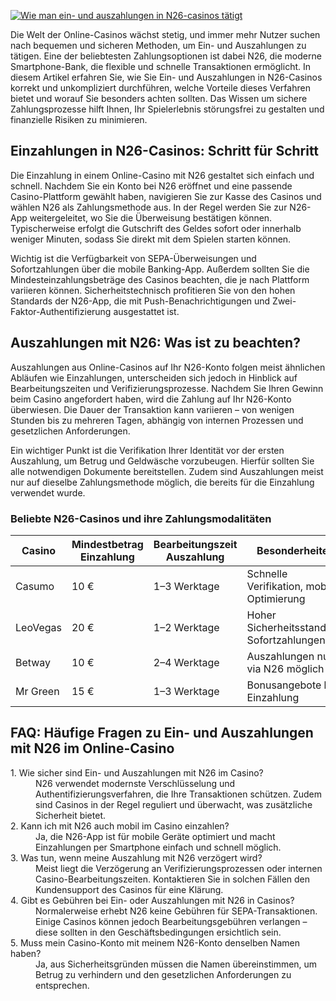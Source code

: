 [![Wie man ein- und auszahlungen in N26-casinos tätigt](https://123-caf.pages.dev/gitsignup.png)](https://vrmoo.ru/Bt82HjjY)

<p>Die Welt der Online-Casinos wächst stetig, und immer mehr Nutzer suchen nach bequemen und sicheren Methoden, um Ein- und Auszahlungen zu tätigen. Eine der beliebtesten Zahlungsoptionen ist dabei N26, die moderne Smartphone-Bank, die flexible und schnelle Transaktionen ermöglicht. In diesem Artikel erfahren Sie, wie Sie Ein- und Auszahlungen in N26-Casinos korrekt und unkompliziert durchführen, welche Vorteile dieses Verfahren bietet und worauf Sie besonders achten sollten. Das Wissen um sichere Zahlungsprozesse hilft Ihnen, Ihr Spielerlebnis störungsfrei zu gestalten und finanzielle Risiken zu minimieren.</p>  <h2>Einzahlungen in N26-Casinos: Schritt für Schritt</h2> <p>Die Einzahlung in einem Online-Casino mit N26 gestaltet sich einfach und schnell. Nachdem Sie ein Konto bei N26 eröffnet und eine passende Casino-Plattform gewählt haben, navigieren Sie zur Kasse des Casinos und wählen N26 als Zahlungsmethode aus. In der Regel werden Sie zur N26-App weitergeleitet, wo Sie die Überweisung bestätigen können. Typischerweise erfolgt die Gutschrift des Geldes sofort oder innerhalb weniger Minuten, sodass Sie direkt mit dem Spielen starten können.</p> <p>Wichtig ist die Verfügbarkeit von SEPA-Überweisungen und Sofortzahlungen über die mobile Banking-App. Außerdem sollten Sie die Mindesteinzahlungsbeträge des Casinos beachten, die je nach Plattform variieren können. Sicherheitstechnisch profitieren Sie von den hohen Standards der N26-App, die mit Push-Benachrichtigungen und Zwei-Faktor-Authentifizierung ausgestattet ist.</p>  <h2>Auszahlungen mit N26: Was ist zu beachten?</h2> <p>Auszahlungen aus Online-Casinos auf Ihr N26-Konto folgen meist ähnlichen Abläufen wie Einzahlungen, unterscheiden sich jedoch in Hinblick auf Bearbeitungszeiten und Verifizierungsprozesse. Nachdem Sie Ihren Gewinn beim Casino angefordert haben, wird die Zahlung auf Ihr N26-Konto überwiesen. Die Dauer der Transaktion kann variieren – von wenigen Stunden bis zu mehreren Tagen, abhängig von internen Prozessen und gesetzlichen Anforderungen.</p> <p>Ein wichtiger Punkt ist die Verifikation Ihrer Identität vor der ersten Auszahlung, um Betrug und Geldwäsche vorzubeugen. Hierfür sollten Sie alle notwendigen Dokumente bereitstellen. Zudem sind Auszahlungen meist nur auf dieselbe Zahlungsmethode möglich, die bereits für die Einzahlung verwendet wurde.</p>  <h3>Beliebte N26-Casinos und ihre Zahlungsmodalitäten</h3> <table> <thead> <tr>   <th>Casino</th>   <th>Mindestbetrag Einzahlung</th>   <th>Bearbeitungszeit Auszahlung</th>   <th>Besonderheiten</th> </tr> </thead> <tbody> <tr>   <td>Casumo</td>   <td>10 €</td>   <td>1–3 Werktage</td>   <td>Schnelle Verifikation, mobile Optimierung</td> </tr> <tr>   <td>LeoVegas</td>   <td>20 €</td>   <td>1–2 Werktage</td>   <td>Hoher Sicherheitsstandard, Sofortzahlungen</td> </tr> <tr>   <td>Betway</td>   <td>10 €</td>   <td>2–4 Werktage</td>   <td>Auszahlungen nur via N26 möglich</td> </tr> <tr>   <td>Mr Green</td>   <td>15 €</td>   <td>1–3 Werktage</td>   <td>Bonusangebote bei Einzahlung</td> </tr> </tbody> </table>  <h2>FAQ: Häufige Fragen zu Ein- und Auszahlungen mit N26 im Online-Casino</h2> <dl>   <dt>1. Wie sicher sind Ein- und Auszahlungen mit N26 im Casino?</dt>   <dd>N26 verwendet modernste Verschlüsselung und Authentifizierungsverfahren, die Ihre Transaktionen schützen. Zudem sind Casinos in der Regel reguliert und überwacht, was zusätzliche Sicherheit bietet.</dd>    <dt>2. Kann ich mit N26 auch mobil im Casino einzahlen?</dt>   <dd>Ja, die N26-App ist für mobile Geräte optimiert und macht Einzahlungen per Smartphone einfach und schnell möglich.</dd>    <dt>3. Was tun, wenn meine Auszahlung mit N26 verzögert wird?</dt>   <dd>Meist liegt die Verzögerung an Verifizierungsprozessen oder internen Casino-Bearbeitungszeiten. Kontaktieren Sie in solchen Fällen den Kundensupport des Casinos für eine Klärung.</dd>    <dt>4. Gibt es Gebühren bei Ein- oder Auszahlungen mit N26 in Casinos?</dt>   <dd>Normalerweise erhebt N26 keine Gebühren für SEPA-Transaktionen. Einige Casinos können jedoch Bearbeitungsgebühren verlangen – diese sollten in den Geschäftsbedingungen ersichtlich sein.</dd>    <dt>5. Muss mein Casino-Konto mit meinem N26-Konto denselben Namen haben?</dt>   <dd>Ja, aus Sicherheitsgründen müssen die Namen übereinstimmen, um Betrug zu verhindern und den gesetzlichen Anforderungen zu entsprechen.</dd> </dl>